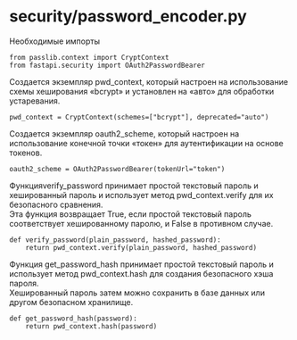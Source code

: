 # security/password_encoder.py

Необходимые импорты
```
from passlib.context import CryptContext
from fastapi.security import OAuth2PasswordBearer
```
Создается экземпляр pwd_context, который настроен на использование схемы хеширования «bcrypt» и установлен на «авто» для обработки устаревания.
```
pwd_context = CryptContext(schemes=["bcrypt"], deprecated="auto")
```

Создается экземпляр oauth2_scheme, который настроен на использование конечной точки «токен» для аутентификации на основе токенов.
```
oauth2_scheme = OAuth2PasswordBearer(tokenUrl="token")
```


Функцияverify_password принимает простой текстовый пароль и хешированный пароль и использует метод pwd_context.verify для их безопасного сравнения.  
Эта функция возвращает True, если простой текстовый пароль соответствует хешированному паролю, и False в противном случае.
```
def verify_password(plain_password, hashed_password):
    return pwd_context.verify(plain_password, hashed_password)
```

Функция get_password_hash принимает простой текстовый пароль и использует метод pwd_context.hash для создания безопасного хэша пароля.  
Хешированный пароль затем можно сохранить в базе данных или другом безопасном хранилище.
```
def get_password_hash(password):
    return pwd_context.hash(password)
```